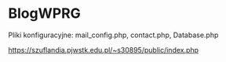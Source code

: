 # BlogWPRG

Pliki konfiguracyjne: mail_config.php, contact.php, Database.php

https://szuflandia.pjwstk.edu.pl/~s30895/public/index.php
